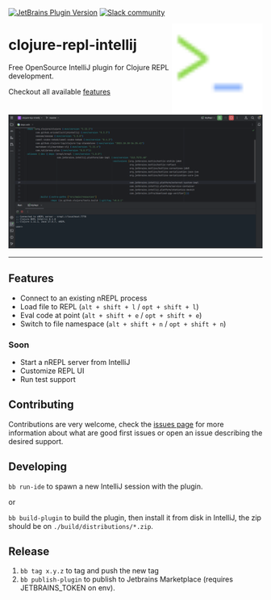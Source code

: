 [![JetBrains Plugin Version](https://img.shields.io/jetbrains/plugin/v/com.github.clojure-repl?style=flat-square&labelColor=91B6FB&color=93DA52&link=https%3A%2F%2Fplugins.jetbrains.com%2Fplugin%2F23073-clojure-repl)](https://plugins.jetbrains.com/plugin/23073-clojure-repl)
[![Slack community](https://img.shields.io/badge/Slack-chat-blue?style=flat-square&labelColor=91B6FB&color=93DA52)](https://clojurians.slack.com/archives/C06DZSPDCPJ)

<img src="images/logo.svg" width="180" align="right">

# clojure-repl-intellij

<!-- Plugin description -->

Free OpenSource IntelliJ plugin for Clojure REPL development. 

Checkout all available [features](https://github.com/afucher/clojure-repl-intellij#features)

<!-- Plugin description end -->

![Clojure LSP Intellij](images/demo.png)

---

## Features

- Connect to an existing nREPL process
- Load file to REPL (`alt + shift + l` / `opt + shift + l`)
- Eval code at point (`alt + shift + e` / `opt + shift + e`)
- Switch to file namespace (`alt + shift + n` / `opt + shift + n`)

### Soon

- Start a nREPL server from IntelliJ
- Customize REPL UI
- Run test support

## Contributing

Contributions are very welcome, check the [issues page](https://github.com/afucher/clojure-repl-intellij/issues) for more information about what are good first issues or open an issue describing the desired support.


## Developing

`bb run-ide` to spawn a new IntelliJ session with the plugin.

or

`bb build-plugin` to build the plugin, then install it from disk in IntelliJ, the zip should be on `./build/distributions/*.zip`.

## Release

1. `bb tag x.y.z` to tag and push the new tag
2. `bb publish-plugin` to publish to Jetbrains Marketplace (requires JETBRAINS_TOKEN on env).
